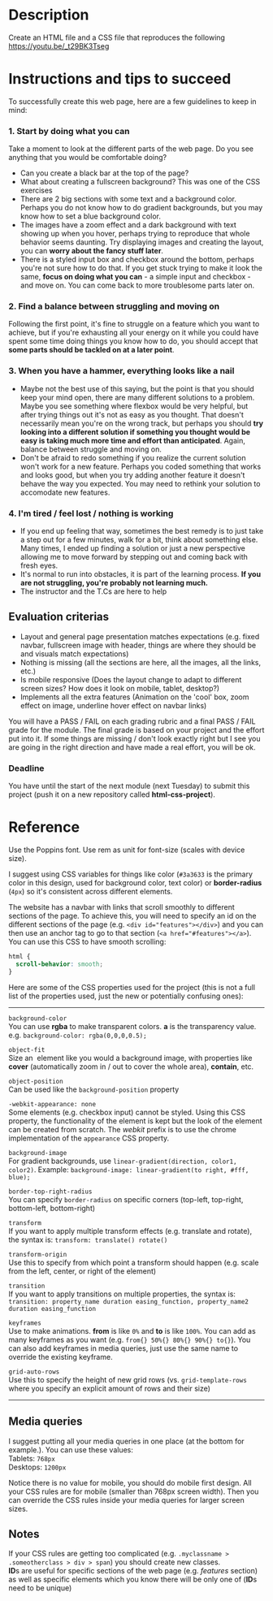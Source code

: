 # Description

Create an HTML file and a CSS file that reproduces the following  
https://youtu.be/_t29BK3Tseg

# Instructions and tips to succeed

To successfully create this web page, here are a few guidelines to keep in mind:

### 1. Start by **doing what you can**

Take a moment to look at the different parts of the web page. Do you see anything that you would be comfortable doing?

- Can you create a black bar at the top of the page?
- What about creating a fullscreen background? This was one of the CSS exercises
- There are 2 big sections with some text and a background color. Perhaps you do not know how to do gradient backgrounds, but you may know how to set a blue background color.
- The images have a zoom effect and a dark background with text showing up when you hover, perhaps trying to reproduce that whole behavior seems daunting. Try displaying images and creating the layout, you can **worry about the fancy stuff later**.
- There is a styled input box and checkbox around the bottom, perhaps you're not sure how to do that. If you get stuck trying to make it look the same, **focus on doing what you can** - a simple input and checkbox - and move on. You can come back to more troublesome parts later on.

### 2. Find a balance between struggling and moving on

Following the first point, it's fine to struggle on a feature which you want to achieve, but if you're exhausting all your energy on it while you could have spent some time doing things you know how to do, you should accept that **some parts should be tackled on at a later point**.

### 3. When you have a hammer, everything looks like a nail

- Maybe not the best use of this saying, but the point is that you should keep your mind open, there are many different solutions to a problem. Maybe you see something where flexbox would be very helpful, but after trying things out it's not as easy as you thought. That doesn't necessarily mean you're on the wrong track, but perhaps you should **try looking into a different solution if something you thought would be easy is taking much more time and effort than anticipated**. Again, balance between struggle and moving on.
- Don't be afraid to redo something if you realize the current solution won't work for a new feature. Perhaps you coded something that works and looks good, but when you try adding another feature it doesn't behave the way you expected. You may need to rethink your solution to accomodate new features.

### 4. I'm tired / feel lost / nothing is working

- If you end up feeling that way, sometimes the best remedy is to just take a step out for a few minutes, walk for a bit, think about something else. Many times, I ended up finding a solution or just a new perspective allowing me to move forward by stepping out and coming back with fresh eyes.
- It's normal to run into obstacles, it is part of the learning process. **If you are not struggling, you're probably not learning much.**
- The instructor and the T.Cs are here to help

## Evaluation criterias

- Layout and general page presentation matches expectations (e.g. fixed navbar, fullscreen image with header, things are where they should be and visuals match expectations)
- Nothing is missing (all the sections are here, all the images, all the links, etc.)
- Is mobile responsive (Does the layout change to adapt to different screen sizes? How does it look on mobile, tablet, desktop?)
- Implements all the extra features (Animation on the 'cool' box, zoom effect on image, underline hover effect on navbar links)

You will have a PASS / FAIL on each grading rubric and a final PASS / FAIL grade for the module. The final grade is based on your project and the effort put into it. If some things are missing / don't look exactly right but I see you are going in the right direction and have made a real effort, you will be ok.

### Deadline

You have until the start of the next module (next Tuesday) to submit this project (push it on a new repository called **html-css-project**).

# Reference

Use the Poppins font. Use rem as unit for font-size (scales with device size).

I suggest using CSS variables for things like color (`#3a3633` is the primary color in this design, used for background color, text color) or **border-radius** (`4px`) so it's consistent across different elements.

The website has a navbar with links that scroll smoothly to different sections of the page. To achieve this, you will need to specify an id on the different sections of the page (e.g. `<div id="features"></div>`) and you can then use an anchor tag to go to that section (`<a href="#features"></a>`).
You can use this CSS to have smooth scrolling:

```css
html {
  scroll-behavior: smooth;
}
```

Here are some of the CSS properties used for the project (this is not a full list of the properties used, just the new or potentially confusing ones):

---

`background-color`  
You can use **rgba** to make transparent colors. **a** is the transparency value. e.g. `background-color: rgba(0,0,0,0.5);`

`object-fit`  
Size an <img> element like you would a background image, with properties like **cover** (automatically zoom in / out to cover the whole area), **contain**, etc.

`object-position`  
Can be used like the `background-position` property

`-webkit-appearance: none`  
Some elements (e.g. checkbox input) cannot be styled. Using this CSS property, the functionality of the element is kept but the look of the element can be created from scratch. The _webkit_ prefix is to use the chrome implementation of the `appearance` CSS property.

`background-image`  
For gradient backgrounds, use `linear-gradient(direction, color1, color2)`. Example: `background-image: linear-gradient(to right, #fff, blue);`

`border-top-right-radius`  
You can specify `border-radius` on specific corners (top-left, top-right, bottom-left, bottom-right)

`transform`  
If you want to apply multiple transform effects (e.g. translate and rotate), the syntax is: `transform: translate() rotate()`

`transform-origin`  
Use this to specify from which point a transform should happen (e.g. scale from the left, center, or right of the element)

`transition`  
If you want to apply transitions on multiple properties, the syntax is: `transition: property_name duration easing_function, property_name2 duration easing_function`

`keyframes`  
Use to make animations. **from** is like `0%` and **to** is like `100%`. You can add as many keyframes as you want (e.g. `from{} 50%{} 80%{} 90%{} to{}`). You can also add keyframes in media queries, just use the same name to override the existing keyframe.

`grid-auto-rows`  
Use this to specify the height of new grid rows (vs. `grid-template-rows` where you specify an explicit amount of rows and their size)

---

## Media queries

I suggest putting all your media queries in one place (at the bottom for example.). You can use these values:  
Tablets: `768px`  
Desktops: `1200px`

Notice there is no value for mobile, you should do mobile first design. All your CSS rules are for mobile (smaller than 768px screen width). Then you can override the CSS rules inside your media queries for larger screen sizes.

## Notes

If your CSS rules are getting too complicated (e.g. `.myclassname > .someotherclass > div > span`) you should create new classes.  
**ID**s are useful for specific sections of the web page (e.g. _features_ section) as well as specific elements which you know there will be only one of (**ID**s need to be unique)
